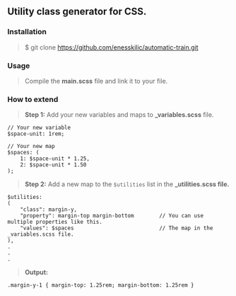 ## Utility class generator for CSS.

### Installation

> $ git clone https://github.com/enesskilic/automatic-train.git

### Usage

> Compile the **main.scss** file and link it to your file.

### How to extend

>  **Step 1:** Add your new variables and maps to **_variables.scss** file.

    // Your new variable
    $space-unit: 1rem;
    
    // Your new map
    $spaces: (
	    1: $space-unit * 1.25,
	    2: $space-unit * 1.50
    );

>   **Step 2:** Add a new map to the `$utilities` list in the **_utilities.scss file.**

    $utilities:
    (
	    "class": margin-y,
	    "property": margin-top margin-bottom        // You can use multiple properties like this.
	    "values": $spaces                           // The map in the _variables.scss file.
    ),
    .
    .
    .

>   **Output:** 
    
    .margin-y-1 { margin-top: 1.25rem; margin-bottom: 1.25rem }
